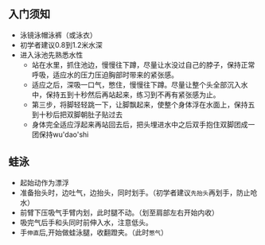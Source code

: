 ## 入门须知
- 泳镜泳帽泳裤（或泳衣）
- 初学者建议0.8到1.2米水深
- 进入泳池先熟悉水性
	- 站在水里，抓住池边，慢慢往下蹲，尽量让水没过自己的脖子，保持正常呼吸，适应水的压力压迫胸部时带来的紧张感。
	- 适应之后，深吸一口气，憋住，慢慢往下蹲。尽量让整个头全部沉入水中，保持五到十秒然后再站起来，练习到不再有紧张感为止。
	- 第三步，将脚轻轻跳一下，让脚飘起来，使整个身体浮在水面上，保持五到十秒后把双脚朝肚子贴过去
	- 身体完全适应浮起来再站回去后，把头埋进水中之后双手抱住双脚团成一团保持wu'dao'shi
## 蛙泳
- 起始动作为漂浮
- 准备抬头时，边吐气，边抬头，同时划手。（初学者建议`先抬头`再划手，防止呛水）
- 前臂下压吸气手臂内划，此时腿不动。（划至肩部左右开始内收）
- 吸完气后手和头同时前伸入水，注意低头。
- 手`伸直`后,开始做蛙泳腿，收翻蹬夹。（此时`憋气`）
